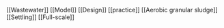[[Wastewater]]
[[Model]]
[[Design]]
[[practice]]
[[Aerobic granular sludge]]
[[Settling]]
[[Full-scale]]
